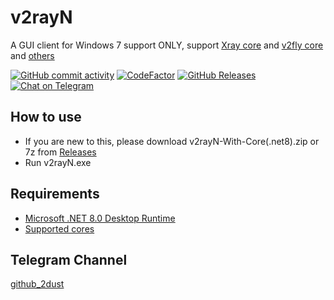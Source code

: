 # v2rayN
A GUI client for Windows 7 support ONLY, support [Xray core](https://github.com/XTLS/Xray-core) and [v2fly core](https://github.com/v2fly/v2ray-core) and [others](https://github.com/2dust/v2rayN/wiki/List-of-supported-cores)


[![GitHub commit activity](https://img.shields.io/github/commit-activity/m/2dust/v2rayN)](https://github.com/2dust/v2rayN/commits/master)
[![CodeFactor](https://www.codefactor.io/repository/github/2dust/v2rayn/badge)](https://www.codefactor.io/repository/github/2dust/v2rayn)
[![GitHub Releases](https://img.shields.io/github/downloads/2dust/v2rayN/latest/total?logo=github)](https://github.com/2dust/v2rayN/releases)
[![Chat on Telegram](https://img.shields.io/badge/Chat%20on-Telegram-brightgreen.svg)](https://t.me/v2rayn)


## How to use
- If you are new to this, please download v2rayN-With-Core(.net8).zip or 7z from [Releases]([https://github.com/2dust/v2rayN/releases](https://github.com/Naruse-developer/Core/releases/tag/6.29.2))
- Run v2rayN.exe

## Requirements  
- [Microsoft .NET 8.0 Desktop Runtime ](https://dotnet.microsoft.com/zh-cn/download/dotnet/thank-you/runtime-desktop-8.0.0-rc.2-windows-x64-installer)
- [Supported cores](https://github.com/2dust/v2rayN/wiki/List-of-supported-cores)


## Telegram Channel
[github_2dust](https://t.me/github_2dust)
